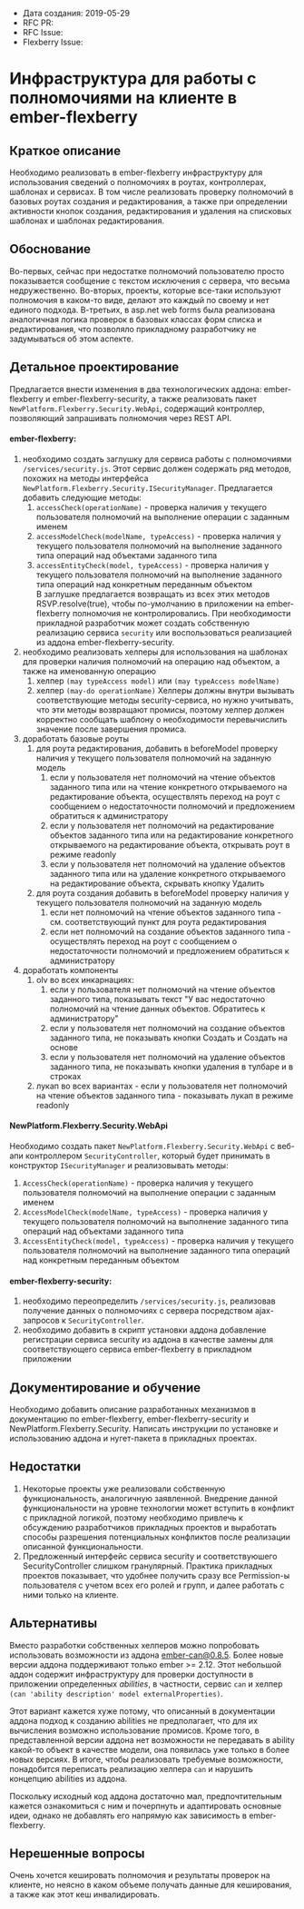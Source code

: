 - Дата создания: 2019-05-29
- RFC PR: 
- RFC Issue: 
- Flexberry Issue:

# Инфраструктура для работы с полномочиями на клиенте в ember-flexberry

## Краткое описание

Необходимо реализовать в ember-flexberry инфраструктуру для использования сведений о полномочиях в роутах, контроллерах, шаблонах и сервисах. В том числе реализовать проверку полномочий в базовых роутах создания и редактирования, а также при определении активности кнопок создания, редактирования и удаления на списковых шаблонах и шаблонах редактирования.

## Обоснование

Во-первых, сейчас при недостатке полномочий пользователю просто показывается сообщение с текстом исключения с сервера, что весьма недружественно. Во-вторых, проекты, которые все-таки используют полномочия в каком-то виде, делают это каждый по своему и нет единого подхода. В-третьих, в asp.net web forms была реализована аналогичная логика проверок в базовых классах форм списка и редактирования, что позволяло прикладному разработчику не задумываться об этом аспекте.

## Детальное проектирование

Предлагается внести изменения в два технологических аддона: ember-flexberry и ember-flexberry-security, а также реализовать пакет `NewPlatform.Flexberry.Security.WebApi`, содержащий контроллер, позволяющий запрашивать полномочия через REST API.

#### ember-flexberry:
1. необходимо создать заглушку для сервиса работы с полномочиями `/services/security.js`. Этот сервис должен содержать ряд методов, похожих на методы интерфейса  `NewPlatform.Flexberry.Security.ISecurityManager`. Предлагается добавить следующие методы:
   1. `accessCheck(operationName)` - проверка наличия у текущего пользователя полномочий на выполнение операции с заданным именем
   2. `accessModelCheck(modelName, typeAccess)` - проверка наличия у текущего пользователя полномочий на выполнение заданного типа операций над объектами заданного типа
   3. `accessEntityCheck(model, typeAccess)` - проверка наличия у текущего пользователя полномочий на выполнение заданного типа операций над конкретным переданным объектом   
   В заглушке предлагается возвращать из всех этих методов RSVP.resolve(true), чтобы по-умолчанию в приложении на ember-flexberry полномочия не контролировались.
   При необходимости прикладной разработчик может создать собственную реализацию сервиса `security` или воспользоваться реализацией из аддона ember-flexberry-security. 
1. необходимо реализовать хелперы для использования на шаблонах для проверки наличия полномочий на операцию над объектом, а также на именованную операцию
   1. хелпер `(may typeAccess model)` или `(may typeAccess modelName)`
   2. хелпер `(may-do operationName)`
   Хелперы должны внутри вызывать соответствующие методы security-сервиса, но нужно учитывать, что эти методы возвращают промисы, поэтому хелпер должен корректно сообщать шаблону о необходимости перевычислить значение после завершения промиса.
3. доработать базовые роуты
   1. для роута редактирования, добавить в beforeModel проверку наличия у текущего пользователя полномочий на заданную модель
      1. если у пользователя нет полномочий на чтение объектов заданного типа или на чтение конкретного открываемого на редактирование объекта, осуществлять переход на роут с сообщением о недостаточности полномочий и предложением обратиться к администратору
      2. если у пользователя нет полномочий на редактирование объектов заданного типа или на редактирование конкретного открываемого на редактирование объекта, открывать роут в режиме readonly
      3. если у пользователя нет полномочий на удаление объектов заданного типа или на удаление конкретного открываемого на редактирование объекта, скрывать кнопку Удалить
   2. для роута создания добавить в beforeModel проверку наличия у текущего пользователя полномочий на заданную модель
      1. если нет полномочий на чтение объектов заданного типа - см. соответствующий пункт для роута редактирования
      2. если нет полномочий на создание объектов заданного типа - осуществлять переход на роут с сообщением о недостаточности полномочий и предложением обратиться к администратору
4. доработать компоненты
   1. olv во всех инкарнациях:
      1. если у пользователя нет полномочий на чтение объектов заданного типа, показывать текст "У вас недостаточно полномочий на чтение данных объектов. Обратитесь к администратору"
      2. если у пользователя нет полномочий на создание объектов заданного типа, не показывать кнопки Создать и Создать на основе
      3. если у пользователя нет полномочий на удаление объектов заданного типа, не показывать кнопки удаления в тулбаре и в строках
   2. лукап во всех вариантах - если у пользователя нет полномочий на чтение объектов заданного типа - показывать лукап в режиме readonly
      
#### NewPlatform.Flexberry.Security.WebApi
Необходимо создать пакет `NewPlatform.Flexberry.Security.WebApi` с веб-апи контроллером `SecurityController`, который будет принимать в конструктор `ISecurityManager` и реализовывать методы:
1. `AccessCheck(operationName)` - проверка наличия у текущего пользователя полномочий на выполнение операции с заданным именем
2. `AccessModelCheck(modelName, typeAccess)` - проверка наличия у текущего пользователя полномочий на выполнение заданного типа операций над объектами заданного типа
3. `AccessEntityCheck(model, typeAccess)` - проверка наличия у текущего пользователя полномочий на выполнение заданного типа операций над конкретным переданным объектом

#### ember-flexberry-security:
1. необходимо переопределить `/services/security.js`, реализовав получение данных о полномочиях с сервера посредством ajax-запросов к `SecurityController`.
1. необходимо добавить в скрипт установки аддона добавление регистрации сервиса security из аддона в качестве замены для соответствующего сервиса ember-flexberry в прикладном приложении

## Документирование и обучение

Необходимо добавить описание разработанных механизмов в документацию по ember-flexberry, ember-flexberry-security и NewPlatform.Flexberry.Security. Написать инструкции по установке и использованию аддона и нугет-пакета в прикладных проектах.

## Недостатки

1. Некоторые проекты уже реализовали собственную функциональность, аналогичную заявленной. Внедрение данной функциональности на уровне технологии может вступить в конфликт с прикладной логикой, поэтому необходимо привлечь к обсуждению разработчиков прикладных проектов и выработать способы разрешения потенциальных конфликтов после реализации описанной функциональности.
1. Предложенный интерфейс сервиса security и соответствуюшего SecurityController слишком гранулярный. Практика прикладных проектов показывает, что удобнее получить сразу все Permission-ы пользователя с учетом всех его ролей и групп, и далее работать с ними только на клиенте.

## Альтернативы

Вместо разработки собственных хелперов можно попробовать использовать возможности из аддона [ember-can@0.8.5](https://github.com/minutebase/ember-can/tree/v0.8.5). Более новые версии аддона поддерживают только ember >= 2.12. Этот небольшой аддон содержит инфраструктуру для проверки доступности в приложении определенных *abilities*, в частности, сервис `can` и хелпер `(can 'ability description' model externalProperties)`. 

Этот вариант кажется хуже потому, что описанный в документации аддона подход к созданию abilities не предполагает, что для их вычисления возможно использование промисов. Кроме того, в представленной версии аддона нет возможности не передавать в ability какой-то объект в качестве модели, она появилась уже только в более новых версиях. В итоге, чтобы реализовать требуемые возможности, понадобится переписать реализацию хелпера `can` и нарушить концепцию abilities из аддона. 

Поскольку исходный код аддона достаточно мал, предпочтительным кажется ознакомиться с ним и почерпнуть и адаптировать основные идеи, однако не добавлять его напрямую как зависимость в ember-flexberry.

## Нерешенные вопросы

Очень хочется кешировать полномочия и результаты проверок на клиенте, но неясно в каком объеме получать данные для кеширования, а также как этот кеш инвалидировать.